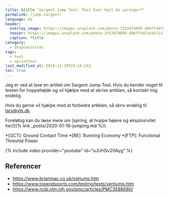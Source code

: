 ```yaml
---
title: &title "Sargent Jump Test: Test hvor højt du springer?"
permalink: /jump-sargent/
language: da
header:
  overlay_image: https://images.unsplash.com/photo-1552674605-db6ffd4facb5?ixlib=rb-1.2.1&ixid=eyJhcHBfaWQiOjEyMDd9&auto=format&fit=crop&w=2100&q=80
  teaser: https://images.unsplash.com/photo-1552674605-db6ffd4facb5?ixlib=rb-1.2.1&ixid=eyJhcHBfaWQiOjEyMDd9&auto=format&fit=crop&w=400&q=80
  caption: *title
category:
  - Eksplosivitet
tags:
  - test
  - sprinttest
last_modified_at: 2019-11-19T23:14:14Z
toc: true
---
```


Jeg er ved at lave en artikel om Sargent Jump Test. Hvis du kender noget til testen for hoppehøjde og vil hjælpe med at skrive artiklen, så kontakt mig endelig.

Hvis du gerne vil hjælpe med at forbedre artiklen, så skriv endelig til lars@vih.dk.

Foreløbig kan du læse mere om [spring, at hoppe højere og eksplosivitet her]({% link _posts/2020-01-16-jumping.md %}).

*[GCT]: Ground Contact Time
*[RE]: Running Economy
*[FTP]: Functional Threshld Power

{% include video provider="youtube" id="oJUHSv20Ayg" %}

## Referencer

- https://www.brianmac.co.uk/sgtjump.htm
- https://www.topendsports.com/testing/tests/vertjump.htm
- https://www.ncbi.nlm.nih.gov/pmc/articles/PMC3588680/
